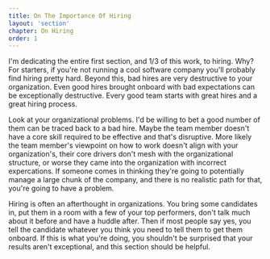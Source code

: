 ```yaml
---
title: On The Importance Of Hiring
layout: 'section'
chapter: On Hiring
order: 1
---
```


I'm dedicating the entire first section, and 1/3 of this work, to hiring. Why? For starters, if you're not running a cool software company you'll probably find hiring pretty hard. Beyond this, bad hires are very destructive to your organization. Even good hires brought onboard with bad expectations can be exceptionally destructive. Every good team starts with great hires and a great hiring process.

Look at your organizational problems. I'd be willing to bet a good number of them can be traced back to a bad hire. Maybe the team member doesn't have a core skill required to be effective and that's disruptive. More likely the team member's viewpoint on how to work doesn't align with your organization's, their core drivers don't mesh with the organizational structure, or worse they came into the organization with incorrect expercations. If someone comes in thinking they're going to potentially manage a large chunk of the company, and there is no realistic path for that, you're going to have a problem.

Hiring is often an afterthought in organizations. You bring some candidates in, put them in a room with a few of your top performers, don't talk much about it before and have a huddle after. Then if most people say yes, you tell the candidate whatever you think you need to tell them to get them onboard. If this is what you're doing, you shouldn't be surprised that your results aren't exceptional, and this section should be helpful. 